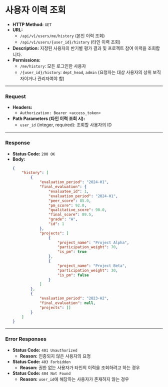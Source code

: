 # 사용자 이력 조회

- **HTTP Method:** `GET`
- **URL:**
    - `/api/v1/users/me/history` (본인 이력 조회)
    - `/api/v1/users/{user_id}/history` (타인 이력 조회)
- **Description:** 지정된 사용자의 반기별 평가 결과 및 프로젝트 참여 이력을 조회합니다.
- **Permissions:**
    - `/me/history`: 모든 로그인한 사용자
    - `/{user_id}/history`: `dept_head`, `admin` (요청자는 대상 사용자의 상위 보직자이거나 관리자여야 함)

---

### Request

- **Headers:**
    - `Authorization: Bearer <access_token>`
- **Path Parameters (타인 이력 조회 시):**
    - `user_id` (integer, required): 조회할 사용자의 ID

---

### Response

- **Status Code:** `200 OK`
- **Body:**
    ```json
    {
        "history": [
            {
                "evaluation_period": "2024-H1",
                "final_evaluation": {
                    "evaluatee_id": 1,
                    "evaluation_period": "2024-H1",
                    "peer_score": 85.0,
                    "pm_score": 92.0,
                    "qualitative_score": 90.0,
                    "final_score": 89.5,
                    "grade": "A",
                    "id": 1
                },
                "projects": [
                    {
                        "project_name": "Project Alpha",
                        "participation_weight": 70,
                        "is_pm": true
                    },
                    {
                        "project_name": "Project Beta",
                        "participation_weight": 30,
                        "is_pm": false
                    }
                ]
            },
            {
                "evaluation_period": "2023-H2",
                "final_evaluation": null,
                "projects": []
            }
        ]
    }
    ```

---

### Error Responses

- **Status Code:** `401 Unauthorized`
    - **Reason:** 인증되지 않은 사용자의 요청
- **Status Code:** `403 Forbidden`
    - **Reason:** 권한 없는 사용자가 타인의 이력을 조회하려고 하는 경우
- **Status Code:** `404 Not Found`
    - **Reason:** `user_id`에 해당하는 사용자가 존재하지 않는 경우
